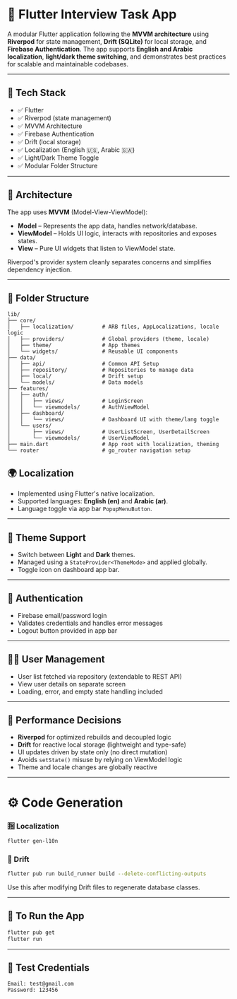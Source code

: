 # 📱 Flutter Interview Task App

A modular Flutter application following the **MVVM architecture** using **Riverpod** for state management, **Drift (SQLite)** for local storage, and **Firebase Authentication**. The app supports **English and Arabic localization**, **light/dark theme switching**, and demonstrates best practices for scalable and maintainable codebases.

---

## 🔧 Tech Stack

- ✅ Flutter
- ✅ Riverpod (state management)
- ✅ MVVM Architecture
- ✅ Firebase Authentication
- ✅ Drift (local storage)
- ✅ Localization (English 🇺🇸, Arabic 🇸🇦)
- ✅ Light/Dark Theme Toggle
- ✅ Modular Folder Structure

---

## 📐 Architecture

The app uses **MVVM** (Model-View-ViewModel):

- **Model** – Represents the app data, handles network/database.
- **ViewModel** – Holds UI logic, interacts with repositories and exposes states.
- **View** – Pure UI widgets that listen to ViewModel state.

Riverpod's provider system cleanly separates concerns and simplifies dependency injection.

---

## 📁 Folder Structure

```text
lib/
├── core/
│   ├── localization/         # ARB files, AppLocalizations, locale logic
│   ├── providers/            # Global providers (theme, locale)
│   ├── theme/                # App themes
│   └── widgets/              # Reusable UI components
├── data/
│   ├── api/                  # Common API Setup
│   ├── repository/           # Repositories to manage data
│   ├── local/                # Drift setup
│   └── models/               # Data models
├── features/
│   ├── auth/
│   │   ├── views/            # LoginScreen
│   │   └── viewmodels/       # AuthViewModel
│   ├── dashboard/
│   │   └── views/            # Dashboard UI with theme/lang toggle
│   └── users/
│       ├── views/            # UserListScreen, UserDetailScreen
│       └── viewmodels/       # UserViewModel
├── main.dart                 # App root with localization, theming
└── router                    # go_router navigation setup
```

## 🌍 Localization

- Implemented using Flutter's native localization.
- Supported languages: **English (en)** and **Arabic (ar)**.
- Language toggle via app bar `PopupMenuButton`.

---

## 🎨 Theme Support

- Switch between **Light** and **Dark** themes.
- Managed using a `StateProvider<ThemeMode>` and applied globally.
- Toggle icon on dashboard app bar.

---

## 🔐 Authentication

- Firebase email/password login
- Validates credentials and handles error messages
- Logout button provided in app bar

---

## 🧑‍💼 User Management

- User list fetched via repository (extendable to REST API)
- View user details on separate screen
- Loading, error, and empty state handling included

---

## 🚀 Performance Decisions

- **Riverpod** for optimized rebuilds and decoupled logic
- **Drift** for reactive local storage (lightweight and type-safe)
- UI updates driven by state only (no direct mutation)
- Avoids `setState()` misuse by relying on ViewModel logic
- Theme and locale changes are globally reactive

---

# ⚙️ Code Generation

### 🈯 Localization

```bash
flutter gen-l10n
```

### 💾 Drift

```bash
flutter pub run build_runner build --delete-conflicting-outputs
```

Use this after modifying Drift files to regenerate database classes.

---

## 🧪 To Run the App

```bash
flutter pub get
flutter run
```

---

## 🧪 Test Credentials

```
Email: test@gmail.com
Password: 123456
```